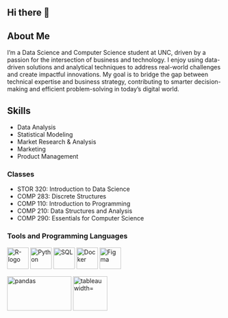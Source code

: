 ## Hi there 👋

## About Me
I’m a Data Science and Computer Science student at UNC, driven by a passion for the intersection of business and technology. I enjoy using data-driven solutions and analytical techniques to address real-world challenges and create impactful innovations. My goal is to bridge the gap between technical expertise and business strategy, contributing to smarter decision-making and efficient problem-solving in today’s digital world.

## Skills
- Data Analysis
- Statistical Modeling
- Market Research & Analysis
- Marketing
- Product Management

### Classes
- STOR 320: Introduction to Data Science
- COMP 283: Discrete Structures
- COMP 110: Introduction to Programming
- COMP 210: Data Structures and Analysis
- COMP 290: Essentials for Computer Science

### Tools and Programming Languages
<img src="https://raw.githubusercontent.com/Thomas-George-T/Thomas-George-T/master/assets/r-lang.svg" alt="R-logo" width="50" height="50"> <img src="https://upload.wikimedia.org/wikipedia/commons/thumb/c/c3/Python-logo-notext.svg/1869px-Python-logo-notext.svg.png" alt="Python" width="50" height="50"> <img src="https://logowik.com/content/uploads/images/azure-sql-database6354.jpg" alt="SQL" width="50" height="50"> <img src="https://cdn4.iconfinder.com/data/icons/logos-and-brands/512/97_Docker_logo_logos-512.png" alt ="Docker" width="50" height="50"> <img src="https://cdn4.iconfinder.com/data/icons/logos-brands-in-colors/3000/figma-logo-512.png" alt ="Figma" width = "50" height="50">

<img src="https://seeklogo.com/images/P/pandas-logo-56829C6445-seeklogo.com.png" alt ="pandas" width ="150" height="80">
<img src ="https://logos-world.net/wp-content/uploads/2021/10/Tableau-Logo.png" alt="tableau width="150" height="80">
